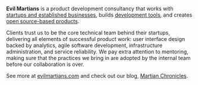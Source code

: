 **Evil Martians** is a product development consultancy that works with [startups and established businesses](https://evilmartians.com/clients), 
builds [development tools](https://evilmartians.com/oss), and creates [open source-based products](https://evilmartians.com/products).

Clients trust us to be the core technical team behind their startups, delivering all elements of successful product work: user interface design backed by analytics, agile software development, infrastructure administration, and service reliability. We pay extra attention to mentoring, making sure that the practices we bring in are adopted by the internal team before our collaboration is over.

See more at [evilmartians.com](https://evilmartians.com) and check out our blog, [Martian Chronicles](https://evilmartians.com/chronicles).
